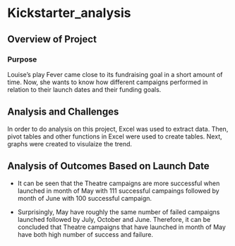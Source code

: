 # Kickstarter_analysis
## Overview of Project
### Purpose
Louise’s play Fever came close to its fundraising goal in a short amount of time. Now, she wants to know how different campaigns performed in relation to their launch dates and their funding goals.
## Analysis and Challenges
In order to do analysis on this project, Excel was used to extract data. Then, pivot tables and other functions in Excel were used to create tables. Next, graphs were created to visulaize the trend.
## Analysis of Outcomes Based on Launch Date
- It can be seen that the Theatre campaigns are more successful when launched in month of May with 111 successful campaings followed by month of June with 100 successful campaign.

- Surprisingly, May have roughly the same number of failed campaigns launched followed by July, October and June. Therefore, it can be concluded that Theatre campaigns that have launched in month of May have both high number of success and failure.
